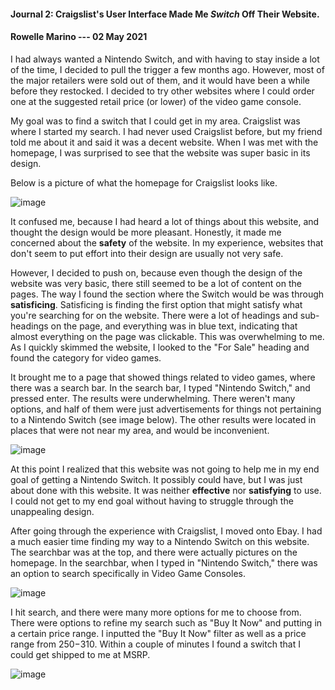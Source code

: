 #### Journal 2: Craigslist's User Interface Made Me *Switch* Off Their Website.
#### Rowelle Marino                   --- 02 May 2021

I had always wanted a Nintendo Switch, and with having to stay inside a lot of the time, I decided to pull the trigger a few months ago. However, most of the major retailers were sold out of them, and it would have been a while before they restocked. I decided to try other websites where I could order one at the suggested retail price (or lower) of the video game console.

My goal was to find a switch that I could get in my area. Craigslist was where I started my search. I had never used Craigslist before, but my friend told me about it and said it was a decent website. When I was met with the homepage, I was surprised to see that the website was super basic in its design.

Below is a picture of what the homepage for Craigslist looks like.

![image](https://user-images.githubusercontent.com/60239910/116825071-68d65400-ab42-11eb-9fb1-f9613b8f50c4.png)

It confused me, because I had heard a lot of things about this website, and thought the design would be more pleasant. Honestly, it made me concerned about the **safety** of the website. In my experience, websites that don't seem to put effort into their design are usually not very safe. 

However, I decided to push on, because even though the design of the website was very basic, there still seemed to be a lot of content on the pages. The way I found the section where the Switch would be was through **satisficing**. Satisficing is finding the first option that might satisfy what you're searching for on the website. There were a lot of headings and sub-headings on the page, and everything was in blue text, indicating that almost everything on the page was clickable. This was overwhelming to me. As I quickly skimmed the website, I looked to the "For Sale" heading and found the category for video games.

It brought me to a page that showed things related to video games, where there was a search bar. In the search bar, I typed "Nintendo Switch," and pressed enter. The results were underwhelming. There weren't many options, and half of them were just advertisements for things not pertaining to a Nintendo Switch (see image below). The other results were located in places that were not near my area, and would be inconvenient.

![image](https://user-images.githubusercontent.com/60239910/116825132-c36fb000-ab42-11eb-9cd9-6f450ee0bf61.png)

At this point I realized that this website was not going to help me in my end goal of getting a Nintendo Switch. It possibly could have, but I was just about done with this website. It was neither **effective** nor **satisfying** to use. I could not get to my end goal without having to struggle through the unappealing design.

After going through the experience with Craigslist, I moved onto Ebay. I had a much easier time finding my way to a Nintendo Switch on this website. The searchbar was at the top, and there were actually pictures on the homepage. In the searchbar, when I typed in "Nintendo Switch," there was an option to search specifically in Video Game Consoles.

![image](https://user-images.githubusercontent.com/60239910/116839396-208d5500-ab87-11eb-9f9f-b982d726ce8c.png)

I hit search, and there were many more options for me to choose from. There were options to refine my search such as "Buy It Now" and putting in a certain price range. I inputted the "Buy It Now" filter as well as a price range from $250-$310. Within a couple of minutes I found a switch that I could get shipped to me at MSRP.

![image](https://user-images.githubusercontent.com/60239910/116839762-60087100-ab88-11eb-85be-df34e9b5eed1.png)

